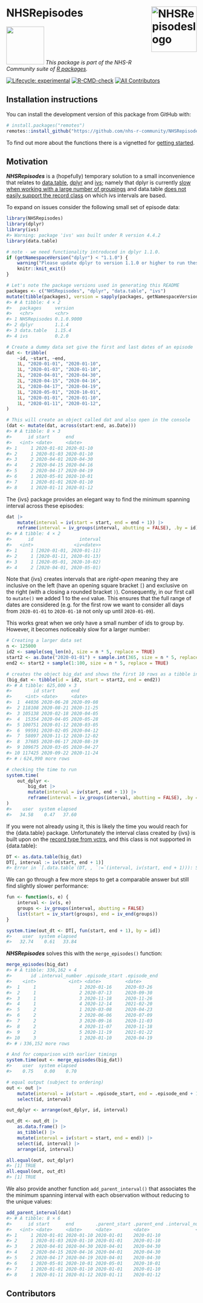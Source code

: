 
<!-- README.md is generated from README.Rmd. Please edit that file -->

# NHSRepisodes <img src="https://raw.githubusercontent.com/nhs-r-community/NHSRepisodes/main/inst/images/nhsrepisodeslogo.png" width="120" align = "right" alt = "NHSRepisodeslogo"/>

<a href='https://nhsrcommunity.com/'><img src='https://nhs-r-community.github.io/assets/logo/nhsr-logo.png' width="100"/></a>
*This package is part of the NHS-R Community suite of [R
packages](https://nhsrcommunity.com/packages.html).*

<!-- badges: start -->

[![Lifecycle:
experimental](https://img.shields.io/badge/lifecycle-experimental-orange.svg)](https://lifecycle.r-lib.org/articles/stages.html#experimental)
[![R-CMD-check](https://github.com/nhs-r-community/NHSRepisodes/actions/workflows/R-CMD-check.yaml/badge.svg)](https://github.com/nhs-r-community/NHSRepisodes/actions/workflows/R-CMD-check.yaml)
[![All
Contributors](https://img.shields.io/github/all-contributors/nhs-r-community/NHSRepisodes?color=ee8449&style=flat-square)](#contributors)
<!-- badges: end -->

## Installation instructions

You can install the development version of this package from GitHub
with:

``` r
# install.packages("remotes")
remotes::install_github("https://github.com/nhs-r-community/NHSRepisodes")
```

To find out more about the functions there is a vignetted for [getting
started](https://nhs-r-community.github.io/NHSRepisodes/articles/NHSRepisodes.html).

## Motivation

***NHSRepisodes*** is a (hopefully) temporary solution to a small
inconvenience that relates to
[data.table](https://cran.r-project.org/package=data.table),
[dplyr](https://cran.r-project.org/package=dplyr) and
[ivs](https://cran.r-project.org/package=ivs); namely that dplyr is
currently [slow when working with a large number of
groupings](https://github.com/tidyverse/dplyr/issues/5017) and
data.table [does not easily support the record
class](https://github.com/Rdatatable/data.table/issues/4910) on which
ivs intervals are based.

To expand on issues consider the following small set of episode data:

``` r
library(NHSRepisodes)
library(dplyr)
library(ivs)
#> Warning: package 'ivs' was built under R version 4.4.2
library(data.table)

# note - we need functionality introduced in dplyr 1.1.0.
if (getNamespaceVersion("dplyr") < "1.1.0") {
    warning("Please update dplyr to version 1.1.0 or higher to run these examples.")
    knitr::knit_exit()
}

# Let's note the package versions used in generating this README
packages <- c("NHSRepisodes", "dplyr", "data.table", "ivs")
mutate(tibble(packages), version = sapply(packages, getNamespaceVersion))
#> # A tibble: 4 × 2
#>   packages     version   
#>   <chr>        <chr>     
#> 1 NHSRepisodes 0.1.0.9000
#> 2 dplyr        1.1.4     
#> 3 data.table   1.15.4    
#> 4 ivs          0.2.0

# Create a dummy data set give the first and last dates of an episode
dat <- tribble(
    ~id, ~start, ~end,
    1L, "2020-01-01", "2020-01-10",
    1L, "2020-01-03", "2020-01-10",
    2L, "2020-04-01", "2020-04-30",
    2L, "2020-04-15", "2020-04-16",
    2L, "2020-04-17", "2020-04-19",
    1L, "2020-05-01", "2020-10-01",
    1L, "2020-01-01", "2020-01-10",
    1L, "2020-01-11", "2020-01-12",
)

# This will create an object called dat and also open in the console
(dat <- mutate(dat, across(start:end, as.Date)))
#> # A tibble: 8 × 3
#>      id start      end       
#>   <int> <date>     <date>    
#> 1     1 2020-01-01 2020-01-10
#> 2     1 2020-01-03 2020-01-10
#> 3     2 2020-04-01 2020-04-30
#> 4     2 2020-04-15 2020-04-16
#> 5     2 2020-04-17 2020-04-19
#> 6     1 2020-05-01 2020-10-01
#> 7     1 2020-01-01 2020-01-10
#> 8     1 2020-01-11 2020-01-12
```

The {ivs} package provides an elegant way to find the minimum spanning
interval across these episodes:

``` r
dat |>
    mutate(interval = iv(start = start, end = end + 1)) |>
    reframe(interval = iv_groups(interval, abutting = FALSE), .by = id)
#> # A tibble: 4 × 2
#>      id                 interval
#>   <int>               <iv<date>>
#> 1     1 [2020-01-01, 2020-01-11)
#> 2     1 [2020-01-11, 2020-01-13)
#> 3     1 [2020-05-01, 2020-10-02)
#> 4     2 [2020-04-01, 2020-05-01)
```

Note that {ivs} creates intervals that are *right-open* meaning they are
inclusive on the left (have an opening square bracket `[`) and exclusive
on the right (with a closing a rounded bracket `)`). Consequently, in
our first call to `mutate()` we added 1 to the `end` value. This ensures
that the full range of dates are considered (e.g. for the first row we
want to consider all days from `2020-01-01` to `2020-01-10` not only up
until `2020-01-09`).

This works great when we only have a small number of ids to group by.
However, it becomes noticeably slow for a larger number:

``` r
# Creating a larger data set
n <- 125000
id2 <- sample(seq_len(n), size = n * 5, replace = TRUE)
start2 <- as.Date("2020-01-01") + sample.int(365, size = n * 5, replace = TRUE)
end2 <- start2 + sample(1:100, size = n * 5, replace = TRUE)

# creates the object big_dat and shows the first 10 rows as a tibble in the console
(big_dat <- tibble(id = id2, start = start2, end = end2))
#> # A tibble: 625,000 × 3
#>        id start      end       
#>     <int> <date>     <date>    
#>  1  44036 2020-06-28 2020-09-08
#>  2 118108 2020-08-21 2020-11-25
#>  3 105138 2020-02-18 2020-04-05
#>  4  15354 2020-04-05 2020-05-28
#>  5 100751 2020-01-12 2020-03-05
#>  6  99591 2020-02-05 2020-04-12
#>  7  58097 2020-11-12 2020-12-02
#>  8  37685 2020-06-17 2020-08-19
#>  9 109675 2020-03-05 2020-04-27
#> 10 117425 2020-09-22 2020-11-24
#> # ℹ 624,990 more rows

# checking the time to run
system.time(
    out_dplyr <- 
        big_dat |>
        mutate(interval = iv(start, end + 1)) |>
        reframe(interval = iv_groups(interval, abutting = FALSE), .by = id)
)
#>    user  system elapsed 
#>   34.58    0.47   37.60
```

If you were not already using it, this is likely the time you would
reach for the {data.table} package. Unfortunately the interval class
created by {ivs} is built upon on the [record type from
vctrs](https://vctrs.r-lib.org/reference/new_rcrd.html), and this class
is not supported in {data.table}:

``` r
DT <- as.data.table(big_dat)
DT[, interval := iv(start, end + 1)]
#> Error in `[.data.table`(DT, , `:=`(interval, iv(start, end + 1))): Supplied 2 items to be assigned to 625000 items of column 'interval'. If you wish to 'recycle' the RHS please use rep() to make this intent clear to readers of your code.
```

We can go through a few more steps to get a comparable answer but still
find slightly slower performance:

``` r
fun <- function(s, e) {
    interval <- iv(s, e)
    groups <- iv_groups(interval, abutting = FALSE)
    list(start = iv_start(groups), end = iv_end(groups))
}

system.time(out_dt <- DT[, fun(start, end + 1), by = id])
#>    user  system elapsed 
#>   32.74    0.61   33.84
```

***NHSRepisodes*** solves this with the `merge_episodes()` function:

``` r
merge_episodes(big_dat)
#> # A tibble: 336,162 × 4
#>       id .interval_number .episode_start .episode_end
#>    <int>            <int> <date>         <date>      
#>  1     1                1 2020-01-16     2020-03-26  
#>  2     1                2 2020-07-13     2020-09-30  
#>  3     1                3 2020-11-18     2020-11-26  
#>  4     1                4 2020-12-14     2021-02-20  
#>  5     2                1 2020-03-08     2020-04-23  
#>  6     2                2 2020-06-06     2020-07-09  
#>  7     2                3 2020-09-16     2020-11-03  
#>  8     2                4 2020-11-07     2020-11-18  
#>  9     2                5 2020-11-19     2021-01-22  
#> 10     3                1 2020-01-10     2020-04-19  
#> # ℹ 336,152 more rows

# And for comparison with earlier timings
system.time(out <- merge_episodes(big_dat))
#>    user  system elapsed 
#>    0.75    0.00    0.70

# equal output (subject to ordering)
out <- out |> 
    mutate(interval = iv(start = .episode_start, end = .episode_end + 1)) |> 
    select(id, interval)

out_dplyr <- arrange(out_dplyr, id, interval)

out_dt <- out_dt |> 
    as.data.frame() |> 
    as_tibble() |> 
    mutate(interval = iv(start = start, end = end)) |> 
    select(id, interval) |> 
    arrange(id, interval)

all.equal(out, out_dplyr)
#> [1] TRUE
all.equal(out, out_dt)
#> [1] TRUE
```

We also provide another function `add_parent_interval()` that associates
the the minimum spanning interval with each observation without reducing
to the unique values:

``` r
add_parent_interval(dat)
#> # A tibble: 8 × 6
#>      id start      end        .parent_start .parent_end .interval_number
#>   <int> <date>     <date>     <date>        <date>                 <int>
#> 1     1 2020-01-01 2020-01-10 2020-01-01    2020-01-10                 1
#> 2     1 2020-01-03 2020-01-10 2020-01-01    2020-01-10                 1
#> 3     2 2020-04-01 2020-04-30 2020-04-01    2020-04-30                 1
#> 4     2 2020-04-15 2020-04-16 2020-04-01    2020-04-30                 1
#> 5     2 2020-04-17 2020-04-19 2020-04-01    2020-04-30                 1
#> 6     1 2020-05-01 2020-10-01 2020-05-01    2020-10-01                 3
#> 7     1 2020-01-01 2020-01-10 2020-01-01    2020-01-10                 1
#> 8     1 2020-01-11 2020-01-12 2020-01-11    2020-01-12                 2
```

## Contributors

<!-- ALL-CONTRIBUTORS-LIST:START - Do not remove or modify this section -->

<!-- prettier-ignore-start -->

<!-- markdownlint-disable -->

<!-- markdownlint-restore -->

<!-- prettier-ignore-end -->

<!-- ALL-CONTRIBUTORS-LIST:END -->
